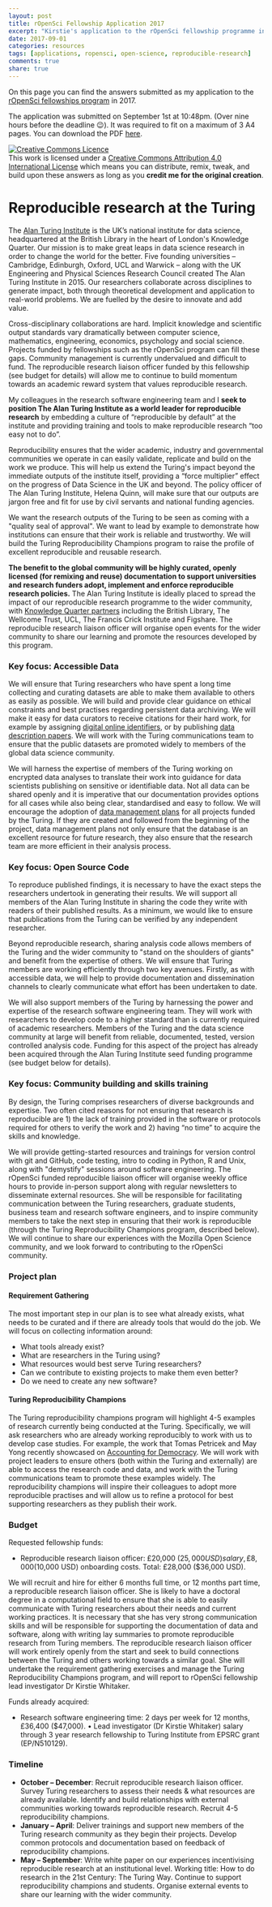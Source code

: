 ```yaml
---
layout: post
title: rOpenSci Fellowship Application 2017
excerpt: "Kirstie's application to the rOpenSci fellowship programme in 2017."
date: 2017-09-01
categories: resources
tags: [applications, ropensci, open-science, reproducible-research]
comments: true
share: true
---
```


On this page you can find the answers submitted as my application to the [rOpenSci fellowships program](https://ropensci.org/blog/blog/2017/07/06/ropensci-fellowships) in 2017.

The application was submitted on September 1st at 10:48pm. (Over nine hours before the deadline :wink:). It was required to fit on a maximum of 3 A4 pages. You can download the PDF [here](https://github.com/WhitakerLab/WhitakerLabProjectManagement/blob/master/FUNDING_APPLICATIONS/Whitaker_rOpenSciFellowshipProposal.pdf).

<a rel="license" href="http://creativecommons.org/licenses/by/4.0/"><img alt="Creative Commons Licence" style="border-width:0" src="https://i.creativecommons.org/l/by/4.0/88x31.png" /></a><br />This work is licensed under a <a rel="license" href="http://creativecommons.org/licenses/by/4.0/">Creative Commons Attribution 4.0 International License</a> which means you can distribute, remix, tweak, and build upon these answers as long as you **credit me for the original creation**.

# Reproducible research at the Turing

The [Alan Turing Institute](https://www.turing.ac.uk/) is the UK’s national institute for data science, headquartered at the British Library in the heart of London's Knowledge Quarter. Our mission is to make great leaps in data science research in order to change the world for the better. Five founding universities – Cambridge, Edinburgh, Oxford, UCL and Warwick – along with the UK Engineering and Physical Sciences Research Council created The Alan Turing Institute in 2015. Our researchers collaborate across disciplines to generate impact, both through theoretical development and application to real-world problems. We are fuelled by the desire to innovate and add value.

Cross-disciplinary collaborations are hard. Implicit knowledge and scientific output standards vary dramatically between computer science, mathematics, engineering, economics, psychology and social science. Projects funded by fellowships such as the rOpenSci program can fill these gaps. Community management is currently undervalued and difficult to fund. The reproducible research liaison officer funded by this fellowship (see budget for details) will allow me to continue to build momentum towards an academic reward system that values reproducible research.

My colleagues in the research software engineering team and I **seek to position The Alan Turing Institute as a world leader for reproducible research** by embedding a culture of “reproducible by default” at the institute and providing training and tools to make reproducible research “too easy not to do”.

Reproducibility ensures that the wider academic, industry and governmental communities we operate in can easily validate, replicate and build on the work we produce. This will help us extend the Turing's impact beyond the immediate outputs of the institute itself, providing a “force multiplier” effect on the progress of Data Science in the UK and beyond. The policy officer of The Alan Turing Institute, Helena Quinn, will make sure that our outputs are jargon free and fit for use by civil servants and national funding agencies.

We want the research outputs of the Turing to be seen as coming with a "quality seal of approval". We want to lead by example to demonstrate how institutions can ensure that their work is reliable and trustworthy. We will build the Turing Reproducibility Champions program to raise the profile of excellent reproducible and reusable research.

**The benefit to the global community will be highly curated, openly licensed (for remixing and reuse) documentation to support universities and research funders adopt, implement and enforce reproducible research policies.** The Alan Turing Institute is ideally placed to spread the impact of our reproducible research programme to the wider community, with [Knowledge Quarter partners](http://www.knowledgequarter.london/partners/) including the British Library, The Wellcome Trust, UCL, The Francis Crick Institute and Figshare.  The reproducible research liaison officer will organise open events for the wider community to share our learning and promote the resources developed by this program.

### Key focus: Accessible Data

We will ensure that Turing researchers who have spent a long time collecting and curating datasets are able to make them available to others as easily as possible. We will build and provide clear guidance on ethical constraints and best practises regarding persistent data archiving. We will make it easy for data curators to receive citations for their hard work, for example by assigning [digital online identifiers](https://www.datacite.org/), or by publishing [data description papers](http://www.nature.com/sdata/). We will work with the Turing communications team to ensure that the public datasets are promoted widely to members of the global data science community.

We will harness the expertise of members of the Turing working on encrypted data analyses to translate their work into guidance for data scientists publishing on sensitive or identifiable data. Not all data can be shared openly and it is imperative that our documentation provides options for all cases while also being clear, standardised and easy to follow. We will encourage the adoption of [data management plans](http://www.data.cam.ac.uk/data-management-guide/creating-your-data/data-management-plan) for all projects funded by the Turing. If they are created and followed from the beginning of the project, data management plans not only ensure that the database is an excellent resource for future research, they also ensure that the research team are more efficient in their analysis process.

### Key focus: Open Source Code

To reproduce published findings, it is necessary to have the exact steps the researchers undertook in generating their results. We will support all members of the Alan Turing Institute in sharing the code they write with readers of their published results. As a minimum, we would like to ensure that publications from the Turing can be verified by any independent researcher.

Beyond reproducible research, sharing analysis code allows members of the Turing and the wider community to "stand on the shoulders of giants" and benefit from the expertise of others. We will ensure that Turing members are working efficiently through two key avenues. Firstly, as with accessible data, we will help to provide documentation and dissemination channels to clearly communicate what effort has been undertaken to date.

We will also support members of the Turing by harnessing the power and expertise of the research software engineering team. They will work with researchers to develop code to a higher standard than is currently required of academic researchers. Members of the Turing and the data science community at large will benefit from reliable, documented, tested, version controlled analysis code. Funding for this aspect of the project has already been acquired through the Alan Turing Institute seed funding programme (see budget below for details).

### Key focus: Community building and skills training

By design, the Turing comprises researchers of diverse backgrounds and expertise. Two often cited reasons for not ensuring that research is reproducible are 1) the lack of training provided in the software or protocols required for others to verify the work and 2) having “no time” to acquire the skills and knowledge.

We will provide getting-started resources and trainings for version control with git and GitHub, code testing, intro to coding in Python, R and Unix, along with "demystify" sessions around software engineering. The rOpenSci funded reproducible liaison officer will organise weekly office hours to provide in-person support along with regular newsletters to disseminate external resources. She will be responsible for facilitating communication between the Turing researchers, graduate students, business team and research software engineers, and to inspire community members to take the next step in ensuring that their work is reproducible (through the Turing Reproducibility Champions program, described below). We will continue to share our experiences with the Mozilla Open Science community, and we look forward to contributing to the rOpenSci community.

### Project plan

#### Requirement Gathering

The most important step in our plan is to see what already exists, what needs to be curated and if there are already tools that would do the job. We will focus on collecting information around:

* What tools already exist?
*	What are researchers in the Turing using?
* What resources would best serve Turing researchers?
* Can we contribute to existing projects to make them even better?
* Do we need to create any new software?

#### Turing Reproducibility Champions

The Turing reproducibility champions program will highlight 4-5 examples of research currently being conducted at the Turing. Specifically, we will ask researchers who are already working reproducibly to work with us to develop case studies. For example, the work that Tomas Petricek and May Yong recently showcased on [Accounting for Democracy](http://gamma.turing.ac.uk/expenditure/). We will work with project leaders to ensure others (both within the Turing and  externally) are able to access the research code and data, and work with the Turing communications team to promote these examples widely. The reproducibility champions will inspire their colleagues to adopt more reproducible practises and will allow us to refine a protocol for best supporting researchers as they publish their work.

### Budget

Requested fellowship funds:

* Reproducible research liaison officer: £20,000 ($25,000 USD) salary, £8,000 ($10,000 USD) onboarding costs. Total: £28,000 ($36,000 USD).

We will recruit and hire for either 6 months full time, or 12 months part time, a reproducible research liaison officer. She is likely to have a doctoral degree in a computational field to ensure that she is able to easily communicate with Turing researchers about their needs and current working practices. It is necessary that she has very strong communication skills and will be responsible for supporting the documentation of data and software, along with writing lay summaries to promote reproducible research from Turing members. The reproducible research liaison officer will work entirely openly from the start and seek to build connections between the Turing and others working towards a similar goal. She will undertake the requirement gathering exercises and manage the Turing  Reproducibility Champions program, and will report to rOpenSci fellowship lead investigator Dr Kirstie Whitaker.

Funds already acquired:
* Research software engineering time: 2 days per week for 12 months, £36,400 ($47,000).
•	Lead investigator (Dr Kirstie Whitaker) salary through 3 year research fellowship to Turing Institute from EPSRC grant (EP/N510129).

### Timeline

* **October – December**: Recruit reproducible research liaison officer. Survey Turing researchers to assess their needs & what resources are already available. Identify and build relationships with external communities working towards reproducible research. Recruit 4-5 reproducibility champions.
* **January – April**: Deliver trainings and support new members of the Turing research community as they begin their projects. Develop common protocols and documentation based on feedback of reproducibility champions.
* **May – September**: Write white paper on our experiences incentivising reproducible research at an institutional level. Working title: How to do research in the 21st Century: The Turing Way. Continue to support reproducibility champions and students. Organise external events to share our learning with the wider community.
